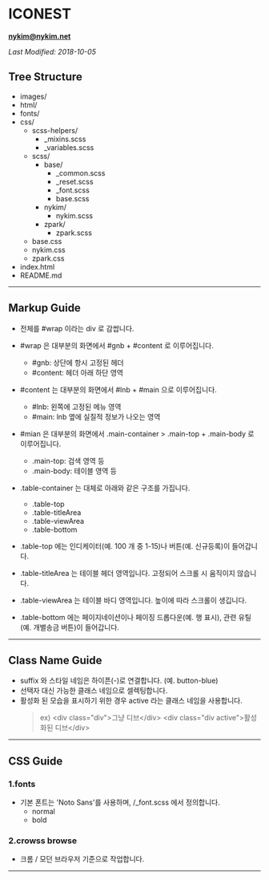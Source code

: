 # ICONEST

**nykim@nykim.net**

_Last Modified: 2018-10-05_

## Tree Structure

- images/
- html/
- fonts/
- css/
  - scss-helpers/
    - \_mixins.scss
    - \_variables.scss
  - scss/
    - base/
      - \_common.scss
      - \_reset.scss
      - \_font.scss
      - base.scss
    - nykim/
      - nykim.scss
    - zpark/
      - zpark.scss
  - base.css
  - nykim.css
  - zpark.css
- index.html
- README.md

---

## Markup Guide

- 전체를 #wrap 이라는 div 로 감쌉니다.
- #wrap 은 대부분의 화면에서 #gnb + #content 로 이루어집니다.
  - #gnb: 상단에 항시 고정된 헤더
  - #content: 헤더 아래 하단 영역
- #content 는 대부분의 화면에서 #lnb + #main 으로 이루어집니다.
  - #lnb: 왼쪽에 고정된 메뉴 영역
  - #main: lnb 옆에 실질적 정보가 나오는 영역
- #mian 은 대부분의 화면에서 .main-container > .main-top + .main-body 로 이루어집니다.

  - .main-top: 검색 영역 등
  - .main-body: 테이블 영역 등

- .table-container 는 대체로 아래와 같은 구조를 가집니다.
  - .table-top
  - .table-titleArea
  - .table-viewArea
  - .table-bottom
- .table-top 에는 인디케이터(예. 100 개 중 1-15)나 버튼(예. 신규등록)이 들어갑니다.
- .table-titleArea 는 테이블 헤더 영역입니다. 고정되어 스크롤 시 움직이지 않습니다.
- .table-viewArea 는 테이블 바디 영역입니다. 높이에 따라 스크롤이 생깁니다.
- .table-bottom 에는 페이지네이션이나 페이징 드롭다운(예. 행 표시), 관련 유틸(예. 개별송금 버튼)이 들어갑니다.

---

## Class Name Guide

- suffix 와 스타일 네임은 하이픈(-)로 연결합니다. (예. button-blue)
- 선택자 대신 가능한 클래스 네임으로 셀렉팅합니다.
- 활성화 된 모습을 표시하기 위한 경우 active 라는 클래스 네임을 사용합니다.
  > ex)
  > &lt;div class="div">그냥 디브&lt;/div>
  > &lt;div class="div active">활성화된 디브&lt;/div>

---

## CSS Guide

### 1.fonts

- 기본 폰트는 'Noto Sans'를 사용하며, /\_font.scss 에서 정의합니다.
  - normal
  - bold

### 2.crowss browse

- 크롬 / 모던 브라우저 기준으로 작업합니다.

---
